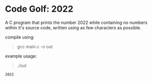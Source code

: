 # Code Golf: 2022
A C program that prints the number 2022 while containing no numbers within it's source code, written using as few characters as possible.

compile using:
> gcc main.c -o out

example usage:
> ./out
```
2022
```
